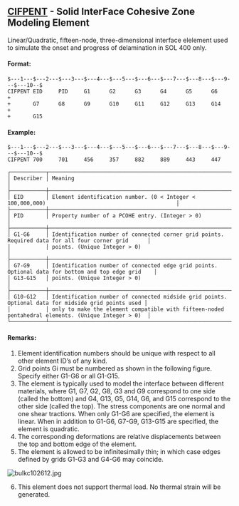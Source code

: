 ## [CIFPENT](https://nexus.hexagon.com/documentationcenter/bundle/MSC_Nastran_2022.4/page/Nastran_Combined_Book/qrg/bulkc1/TOC.CIFPENT.xhtml) - Solid InterFace Cohesive Zone Modeling Element

Linear/Quadratic, fifteen-node, three-dimensional interface elelement used to simulate the onset and progress of delamination in SOL 400 only.

#### Format:

```nastran
$---1---$---2---$---3---$---4---$---5---$---6---$---7---$---8---$---9---$---10--$
CIFPENT EID     PID     G1      G2      G3      G4      G5      G6      +       
+       G7      G8      G9      G10     G11     G12     G13     G14     +       
+       G15                                                                     
```

#### Example:

```nastran
$---1---$---2---$---3---$---4---$---5---$---6---$---7---$---8---$---9---$---10--$
CIFPENT 700     701     456     357     882     889     443     447             
```

```text
┌───────────┬────────────────────────────────────────────────────────────────────────────────────────────────────┐
│ Describer │ Meaning                                                                                            │
├───────────┼────────────────────────────────────────────────────────────────────────────────────────────────────┤
│ EID       │ Element identification number. (0 < Integer < 100,000,000)                                         │
├───────────┼────────────────────────────────────────────────────────────────────────────────────────────────────┤
│ PID       │ Property number of a PCOHE entry. (Integer > 0)                                                    │
├───────────┼────────────────────────────────────────────────────────────────────────────────────────────────────┤
│ G1-G6     │ Identification number of connected corner grid points. Required data for all four corner grid      │
│           │ points. (Unique Integer > 0)                                                                       │
├───────────┼────────────────────────────────────────────────────────────────────────────────────────────────────┤
│ G7-G9     │ Identification number of connected edge grid points. Optional data for bottom and top edge grid    │
│ G13-G15   │ points. (Unique Integer > 0)                                                                       │
├───────────┼────────────────────────────────────────────────────────────────────────────────────────────────────┤
│ G10-G12   │ Identification number of connected midside grid points. Optional data for midside grid points used │
│           │ only to make the element compatible with fifteen-noded pentahedral elements. (Unique Integer > 0)  │
└───────────┴────────────────────────────────────────────────────────────────────────────────────────────────────┘
```

#### Remarks:

1. Element identification numbers should be unique with respect to all other element ID’s of any kind.
2. Grid points Gi must be numbered as shown in the following figure. Specify either G1-G6 or all G1-G15.
3. The element is typically used to model the interface between different materials, where G1, G7, G2, G8, G3 and G9 correspond to one side (called the bottom) and G4, G13, G5, G14, G6, and G15 correspond to the other side (called the top). The stress components are one normal and one shear tractions. When only G1-G6 are specified, the element is linear. When in addition to G1-G6, G7-G9, G13-G15 are specified, the element is quadratic.
4. The corresponding deformations are relative displacements between the top and bottom edge of the element.
5. The element is allowed to be infinitesimally thin; in which case edges defined by grids G1-G3 and G4-G6 may coincide.

![bulkc102612.jpg](https://help-be.hexagonmi.com/bundle/MSC_Nastran_2022.4/page/Nastran_Combined_Book/qrg/bulkc1/../../../assets/bulkc102612.jpg?_LANG=enus)  

6. This element does not support thermal load. No thermal strain will be generated.

